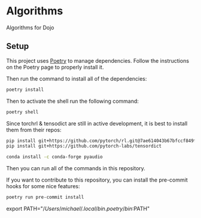 # Algorithms
Algorithms for Dojo

## Setup

This project uses [Poetry](https://python-poetry.org/) to manage dependencies. Follow the instructions on the Poetry page to properly install it.

Then run the command to install all of the dependencies:
```bash
poetry install
```

Then to activate the shell run the following command:
```bash
poetry shell
```

Since torchrl & tensodict are still in active development, it is best to install them from their repos:
```bash
pip install git+https://github.com/pytorch/rl.git@7ae614043b67bfccf849f661491587339e3262a2
pip install git+https://github.com/pytorch-labs/tensordict

conda install -c conda-forge pyaudio
```

Then you can run all of the commands in this repository.

If you want to contribute to this repository, you can install the pre-commit hooks for some nice features:
```bash
poetry run pre-commit install
```

export PATH="$/Users/michael/.local/bin.poetry/bin:$PATH"
